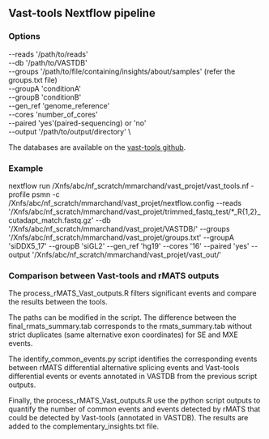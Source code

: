 ## Vast-tools Nextflow pipeline

### Options

--reads '/path/to/reads' \
--db '/path/to/VASTDB' \
--groups '/path/to/file/containing/insights/about/samples' (refer the groups.txt file) \
--groupA 'conditionA' \
--groupB 'conditionB' \
--gen_ref 'genome_reference' \
--cores 'number_of_cores' \
--paired 'yes'(paired-sequencing) or 'no' \
--output '/path/to/output/directory' \
 
The databases are available on the [vast-tools github](https://github.com/vastgroup/vast-tools).

### Example

nextflow run /Xnfs/abc/nf_scratch/mmarchand/vast_projet/vast_tools.nf 
-profile psmn 
-c /Xnfs/abc/nf_scratch/mmarchand/vast_projet/nextflow.config 
--reads '/Xnfs/abc/nf_scratch/mmarchand/vast_projet/trimmed_fastq_test/*_R{1,2}_cutadapt_match.fastq.gz' 
--db '/Xnfs/abc/nf_scratch/mmarchand/vast_projet/VASTDB/' 
--groups '/Xnfs/abc/nf_scratch/mmarchand/vast_projet/groups.txt' 
--groupA 'siDDX5_17' 
--groupB 'siGL2' 
--gen_ref 'hg19' 
--cores '16' 
--paired 'yes' 
--output '/Xnfs/abc/nf_scratch/mmarchand/vast_projet/vast_out/'

### Comparison between Vast-tools and rMATS outputs

The process_rMATS_Vast_outputs.R filters significant events and compare the results between the tools.

The paths can be modified in the script. The difference between the final_rmats_summary.tab corresponds to the rmats_summary.tab without strict duplicates (same alternative exon coordinates) for SE and MXE events. 

The identify_common_events.py script identifies the corresponding events between rMATS differential alternative splicing events and Vast-tools differential events or events annotated in VASTDB from the previous script outputs.

Finally, the process_rMATS_Vast_outputs.R use the python script outputs to quantify the number of common events and events detected by rMATS that could be detected by Vast-tools (annotated in VASTDB). The results are added to the complementary_insights.txt file. 